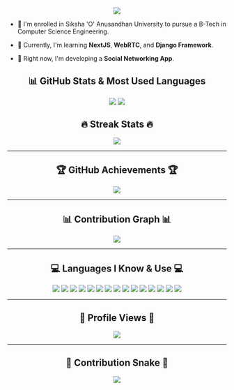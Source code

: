 
<div align="center">
  <img src="https://readme-typing-svg.herokuapp.com?font=Fira+Code&size=24&duration=3000&pause=1200&color=F75C7E&center=true&vCenter=true&width=800&height=50&lines=👋+Hello%2C+Welcome+to+My+GitHub+Profile!;🚀+I+am+Aayush+Sharma!;💻+Passionate+about+Coding%2C+Tech%2C+and+Innovation!;🔹+Always+learning+and+building+awesome+projects!" />
</div>

- 📖 I'm enrolled in Siksha 'O' Anusandhan University to pursue a B-Tech in Computer Science Engineering.

- 🌱 Currently, I'm learning **NextJS**, **WebRTC**, and **Django Framework**.

- 🔭 Right now, I'm developing a **Social Networking App**.

<!-- Centered Title -->

<!-- GitHub Stats and Most Used Languages (Side by Side) -->
<div align="center">
  <h2>📊 GitHub Stats & Most Used Languages</h2>
  <picture>
    <source 
      srcset="https://github-readme-stats.vercel.app/api?username=AS-Aurora&show_icons=true&theme=dark&hide_border=true&role=OWNER,ORGANIZATION_MEMBER" 
      media="(prefers-color-scheme: dark)" />
    <img src="https://github-readme-stats.vercel.app/api?username=AS-Aurora&show_icons=true&theme=light&hide_border=true&role=OWNER,ORGANIZATION_MEMBER" />
  </picture>

  <picture>
    <source 
      srcset="https://github-readme-stats.vercel.app/api/top-langs/?username=AS-Aurora&layout=compact&langs_count=8&theme=dark&hide_border=true" 
      media="(prefers-color-scheme: dark)" />
    <img src="https://github-readme-stats.vercel.app/api/top-langs/?username=AS-Aurora&layout=compact&langs_count=8&theme=light&hide_border=true" />
  </picture>
</div>

<!-- GitHub Streak -->
<div align="center">
  <h2>🔥 Streak Stats 🔥</h2>
  <img src="https://github-readme-streak-stats.herokuapp.com/?user=AS-Aurora&theme=dark&hide_border=true" />
</div>

---

<!-- GitHub Trophies -->
<div align="center">
  <h2>🏆 GitHub Achievements 🏆</h2>
  <img src="https://github-profile-trophy.vercel.app/?username=AS-Aurora&theme=onedark&no-frame=true&column=8" />
</div>

---

<!-- GitHub Activity Graph -->
<div align="center">
  <h2>📊 Contribution Graph 📊</h2>
  <img src="https://github-readme-activity-graph.vercel.app/graph?username=AS-Aurora&theme=github-dark&hide_border=true" />
</div>

---

<!-- Languages Known & Used -->
<div align="center">
  <h2>💻 Languages I Know & Use 💻</h2>
  <p>
    <img src="https://img.shields.io/badge/HTML5-E34F26?style=for-the-badge&logo=html5&logoColor=white" />
    <img src="https://img.shields.io/badge/CSS3-1572B6?style=for-the-badge&logo=css3&logoColor=white" />
    <img src="https://img.shields.io/badge/JavaScript-F7DF1E?style=for-the-badge&logo=javascript&logoColor=black" />
    <img src="https://img.shields.io/badge/TypeScript-3178C6?style=for-the-badge&logo=typescript&logoColor=white" />
    <img src="https://img.shields.io/badge/React-61DAFB?style=for-the-badge&logo=react&logoColor=black" />
    <img src="https://img.shields.io/badge/Next.js-000000?style=for-the-badge&logo=nextdotjs&logoColor=white" />
    <img src="https://img.shields.io/badge/Node.js-339933?style=for-the-badge&logo=nodedotjs&logoColor=white" />
    <img src="https://img.shields.io/badge/Java-007396?style=for-the-badge&logo=java&logoColor=white" />
    <img src="https://img.shields.io/badge/Python-3776AB?style=for-the-badge&logo=python&logoColor=white" />
    <img src="https://img.shields.io/badge/Tailwind_CSS-38B2AC?style=for-the-badge&logo=tailwind-css&logoColor=white" />
    <img src="https://img.shields.io/badge/MongoDB-47A248?style=for-the-badge&logo=mongodb&logoColor=white" />
    <img src="https://img.shields.io/badge/GitHub-181717?style=for-the-badge&logo=github&logoColor=white" />
    <img src="https://img.shields.io/badge/Postman-FF6C37?style=for-the-badge&logo=postman&logoColor=white" />
    <img src="https://img.shields.io/badge/Firebase-FFCA28?style=for-the-badge&logo=firebase&logoColor=black" />
    <img src="https://img.shields.io/badge/Git-F05032?style=for-the-badge&logo=git&logoColor=white" />

<!--     <img src="https://img.shields.io/badge/Kotlin-0095D5?style=for-the-badge&logo=kotlin&logoColor=white" /> -->
  </p>
</div>

---

<!-- Profile Views -->
<div align="center">
  <h2>👀 Profile Views 👀</h2>
  <img src="https://komarev.com/ghpvc/?username=AS-Aurora&color=blue&style=for-the-badge" />
</div>

---

<!-- Snake Animation -->
<div align="center">
  <h2>🐍 Contribution Snake 🐍</h2>
  <img src="https://raw.githubusercontent.com/AS-Aurora/AS-Aurora/dist/github-contribution-grid-snake-dark.svg" />
</div>
